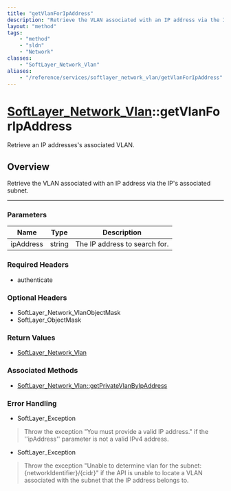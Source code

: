 ```yaml
---
title: "getVlanForIpAddress"
description: "Retrieve the VLAN associated with an IP address via the IP's associated subnet."
layout: "method"
tags:
    - "method"
    - "sldn"
    - "Network"
classes:
    - "SoftLayer_Network_Vlan"
aliases:
    - "/reference/services/softlayer_network_vlan/getVlanForIpAddress"
---
```

# [SoftLayer_Network_Vlan](/reference/services/SoftLayer_Network_Vlan)::getVlanForIpAddress


Retrieve an IP addresses's associated VLAN.


## Overview 
Retrieve the VLAN associated with an IP address via the IP's associated subnet. 

-----

### Parameters 
|Name | Type | Description |
| --- | --- | --- |
|ipAddress| string| The IP address to search for.|


### Required Headers
* authenticate


### Optional Headers
* SoftLayer_Network_VlanObjectMask
* SoftLayer_ObjectMask

### Return Values
* <a href='/reference/datatypes/SoftLayer_Network_Vlan'>SoftLayer_Network_Vlan </a>


### Associated Methods

*  [SoftLayer_Network_Vlan::getPrivateVlanByIpAddress](/reference/services/SoftLayer_Network_Vlan/getPrivateVlanByIpAddress )



### Error Handling

* SoftLayer_Exception 

> Throw the exception "You must provide a valid IP address." if the ''ipAddress'' parameter is not a valid IPv4 address. 

* SoftLayer_Exception 

> Throw the exception "Unable to determine vlan for the subnet: {networkIdentifier}/{cidr}" if the API is unable to locate a VLAN associated with the subnet that the IP address belongs to. 



